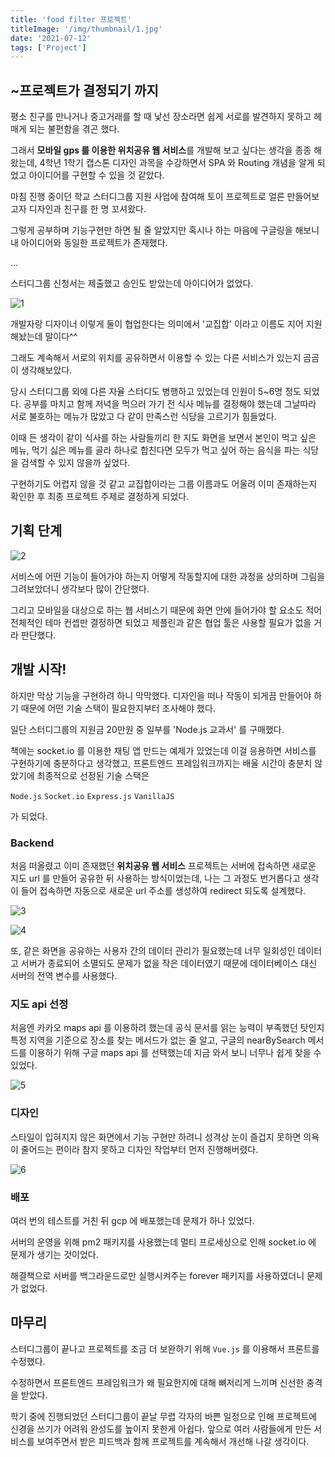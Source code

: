 ```yaml
---
title: 'food filter 프로젝트' 
titleImage: '/img/thumbnail/1.jpg'
date: '2021-07-12'
tags: ['Project']
---
```


## ~프로젝트가 결정되기 까지

평소 친구를 만나거나 중고거래를 할 때 낯선 장소라면 쉽게 서로를 발견하지 못하고 헤매게 되는 불편함을 겪곤 했다.

그래서 **모바일 gps 를 이용한 위치공유 웹 서비스**를 개발해 보고 싶다는 생각을 종종 해왔는데, 4학년 1학기 캡스톤 디자인 과목을 수강하면서 SPA 와 Routing 개념을 알게 되었고 아이디어를 구현할 수 있을 것 같았다.

마침 진행 중이던 학교 스터디그룹 지원 사업에 참여해 토이 프로젝트로 얼른 만들어보고자 디자인과 친구를 한 명 꼬셔왔다.

그렇게 공부하며 기능구현만 하면 될 줄 알았지만 혹시나 하는 마음에 구글링을 해보니 내 아이디어와 동일한 프로젝트가 존재했다.

...

스터디그룹 신청서는 제출했고 승인도 받았는데 아이디어가 없었다. 

![1](./1.jpg)

개발자랑 디자이너 이렇게 둘이 협업한다는 의미에서 '교집합' 이라고 이름도 지어 지원해놨는데 말이다^^

그래도 계속해서 서로의 위치를 공유하면서 이용할 수 있는 다른 서비스가 있는지 곰곰이 생각해보았다.

당시 스터디그룹 외에 다른 자율 스터디도 병행하고 있었는데 인원이 5~6명 정도 되었다. 공부를 마치고 함께 저녁을 먹으러 가기 전 식사 메뉴를 결정해야 했는데 그날따라 서로 불호하는 메뉴가 많았고 다 같이 만족스런 식당을 고르기가 힘들었다.

이때 든 생각이 같이 식사를 하는 사람들끼리 한 지도 화면을 보면서 본인이 먹고 싶은 메뉴, 먹기 싫은 메뉴를 골라 하나로 합친다면 모두가 먹고 싶어 하는 음식을 파는 식당을 검색할 수 있지 않을까 싶었다.

구현하기도 어렵지 않을 것 같고 교집합이라는 그룹 이름과도 어울려 이미 존재하는지 확인한 후 최종 프로젝트 주제로 결정하게 되었다.

## 기획 단계

![2](./2.png)

서비스에 어떤 기능이 들어가야 하는지 어떻게 작동할지에 대한 과정을 상의하며 그림을 그려보았더니 생각보다 많이 간단했다.

그리고 모바일을 대상으로 하는 웹 서비스기 때문에 화면 안에 들어가야 할 요소도 적어 전체적인 테마 컨셉만 결정하면 되었고 제플린과 같은 협업 툴은 사용할 필요가 없을 거라 판단했다.

## 개발 시작!

하지만 막상 기능을 구현하려 하니 막막했다. 디자인을 떠나 작동이 되게끔 만들어야 하기 때문에 어떤 기술 스택이 필요한지부터 조사해야 했다.

일단 스터디그룹의 지원금 20만원 중 일부를 'Node.js 교과서' 를 구매했다.

책에는 socket.io 를 이용한 채팅 앱 만드는 예제가 있었는데 이걸 응용하면 서비스를 구현하기에 충분하다고 생각했고, 프론트엔드 프레임워크까지는 배울 시간이 충분치 않았기에 최종적으로 선정된 기술 스택은

`Node.js` `Socket.io` `Express.js` `VanillaJS`

가 되었다.

### Backend

처음 떠올렸고 이미 존재했던 **위치공유 웹 서비스** 프로젝트는 서버에 접속하면 새로운 지도 url 를 만들어 공유한 뒤 사용하는 방식이었는데, 나는 그 과정도 번거롭다고 생각이 들어 접속하면 자동으로 새로운 url 주소를 생성하여 redirect 되도록 설계했다.

![3](./3.png)

![4](./4.jpg)
 
또, 같은 화면을 공유하는 사용자 간의 데이터 관리가 필요했는데 너무 일회성인 데이터고 서버가 종료되어 소멸되도 문제가 없을 작은 데이터였기 때문에 데이터베이스 대신 서버의 전역 변수를 사용했다.

### 지도 api 선정

처음엔 카카오 maps api 를 이용하려 했는데 공식 문서를 읽는 능력이 부족했던 탓인지 특정 지역을 기준으로 장소를 찾는 메서드가 없는 줄 알고, 구글의 nearBySearch 메서드를 이용하기 위해 구글 maps api 를 선택했는데 지금 와서 보니 너무나 쉽게 찾을 수 있었다.

![5](./5.png)

### 디자인

스타일이 입혀지지 않은 화면에서 기능 구현만 하려니 성격상 눈이 즐겁지 못하면 의욕이 줄어드는 편이라 참지 못하고 디자인 작업부터 먼저 진행해버렸다.

![6](./6.png)

### 배포

여러 번의 테스트를 거친 뒤 gcp 에 배포했는데 문제가 하나 있었다.

서버의 운영을 위해 pm2 패키지를 사용했는데 멀티 프로세싱으로 인해 socket.io 에 문제가 생기는 것이었다.

해결책으로 서버를 백그라운드로만 실행시켜주는 forever 패키지를 사용하였더니 문제가 없었다.

## 마무리

스터디그룹이 끝나고 프로젝트를 조금 더 보완하기 위해 `Vue.js` 를 이용해서 프론트를 수정했다.

수정하면서 프론트엔드 프레임워크가 왜 필요한지에 대해 뼈저리게 느끼며 신선한 충격을 받았다.

학기 중에 진행되었던 스터디그룹이 끝날 무렵 각자의 바쁜 일정으로 인해 프로젝트에 신경을 쓰기가 어려워 완성도를 높이지 못한게 아쉽다. 앞으로 여러 사람들에게 만든 서비스를 보여주면서 받은 피드백과 함께 프로젝트를 계속해서 개선해 나갈 생각이다.